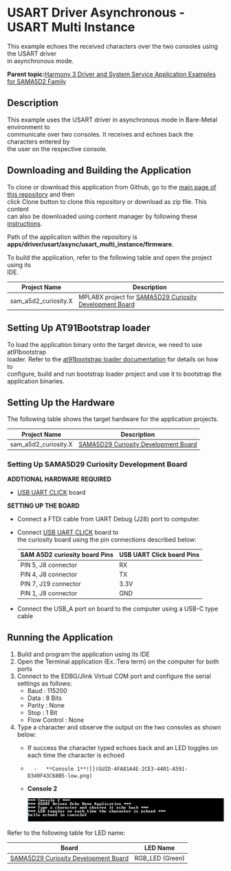 # USART Driver Asynchronous - USART Multi Instance

This example echoes the received characters over the two consoles using the USART driver<br /> in asynchronous mode.

**Parent topic:**[Harmony 3 Driver and System Service Application Examples for SAMA5D2 Family](GUID-89743DCD-F235-4D2D-AE19-B9D1B98911AD.md)

## Description

This example uses the USART driver in asynchronous mode in Bare-Metal environment to<br /> communicate over two consoles. It receives and echoes back the characters entered by<br /> the user on the respective console.

## Downloading and Building the Application

To clone or download this application from Github, go to the [main page of this repository](https://github.com/Microchip-MPLAB-Harmony/core_apps_sam_a5d2) and then<br /> click Clone button to clone this repository or download as zip file. This content<br /> can also be downloaded using content manager by following these [instructions](https://github.com/Microchip-MPLAB-Harmony/contentmanager/wiki).

Path of the application within the repository is<br /> **apps/driver/usart/async/usart\_multi\_instance/firmware**.

To build the application, refer to the following table and open the project using its<br /> IDE.

|Project Name|Description|
|------------|-----------|
|sam\_a5d2\_curiosity.X|MPLABX project for [SAMA5D29 Curiosity Development Board](https://www.microchip.com/en-us/development-tool/EV07R15A)|

## Setting Up AT91Bootstrap loader

To load the application binary onto the target device, we need to use at91bootstrap<br /> loader. Refer to the [at91bootstrap loader documentation](GUID-EC647FFE-720B-413C-81C5-6ACA67E7CC7B.md) for details on how to<br /> configure, build and run bootstrap loader project and use it to bootstrap the<br /> application binaries.

## Setting Up the Hardware

The following table shows the target hardware for the application projects.

|Project Name|Description|
|------------|-----------|
|sam\_a5d2\_curiosity.X|[SAMA5D29 Curiosity Development Board](https://www.microchip.com/en-us/development-tool/EV07R15A)|

### Setting Up SAMA5D29 Curiosity Development Board

**ADDTIONAL HARDWARE REQUIRED**

-   [USB UART CLICK](https://www.mikroe.com/usb-uart-click) board

**SETTING UP THE BOARD**

-   Connect a FTDI cable from UART Debug \(J28\) port to computer.

-   Connect [USB UART CLICK](https://www.mikroe.com/usb-uart-click) board to<br /> the curiosity board using the pin connections described below:

    |SAM A5D2 curiosity board Pins|USB UART Click board Pins|
    |-----------------------------|-------------------------|
    |PIN 5, J8 connector|RX|
    |PIN 4, J8 connector|TX|
    |PIN 7, J19 connector|3.3V|
    |PIN 1, J8 connector|GND|

-   Connect the USB\_A port on board to the computer using a USB-C type<br /> cable


## Running the Application

1.  Build and program the application using its IDE
2.  Open the Terminal application \(Ex.:Tera term\) on the computer for both ports
3.  Connect to the EDBG/Jlink Virtual COM port and configure the serial settings as follows:
    -   Baud : 115200
    -   Data : 8 Bits
    -   Parity : None
    -   Stop : 1 Bit
    -   Flow Control : None
4.  Type a character and observe the output on the two consoles as shown below:
    -   If success the character typed echoes back and an LED toggles on each time the character is echoed
    -       -   **Console 1**![](GUID-4FA81A4E-2CE3-4401-A591-D349F43C68B5-low.png)
    -   **Console 2**

        ![](GUID-7EF41E6D-5ADF-40EF-B100-6A8928721127-low.png)


Refer to the following table for LED name:

|Board|LED Name|
|-----|--------|
|[SAMA5D29 Curiosity Development Board](https://www.microchip.com/en-us/development-tool/EV07R15A)|RGB\_LED \(Green\)|

